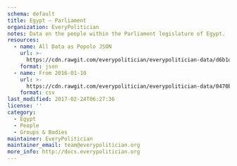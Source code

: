 ```yaml
---
schema: default
title: Egypt — Parliament
organization: EveryPolitician
notes: Data on the people within the Parliament legislature of Egypt.
resources:
  - name: All Data as Popolo JSON
    url: >-
      https://cdn.rawgit.com/everypolitician/everypolitician-data/d6b1d90ff0be3b1bb2c416ea06e9236f2da41ac5/data/Egypt/Parliament/ep-popolo-v1.0.json
    format: json
  - name: From 2016-01-10
    url: >-
      https://cdn.rawgit.com/everypolitician/everypolitician-data/0470b97ec2f1f3045c6d47fc5d9b4c505fc5b247/data/Egypt/Parliament/term-2015.csv
    format: csv
last_modified: 2017-02-24T06:27:36
license: ''
category:
  - Egypt
  - People
  - Groups & Bodies
maintainer: EveryPolitician
maintainer_email: team@everypolitician.org
more_info: http://docs.everypolitician.org
---
```

